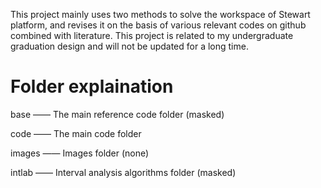 This project mainly uses two methods to solve the workspace of Stewart platform, and revises it on the basis of various relevant codes on github combined with literature. This project is related to my undergraduate graduation design and will not be updated for a long time.
# Folder explaination 
base —— The main reference code folder (masked)

code —— The main code folder 

images —— Images folder (none)

intlab —— Interval analysis algorithms folder (masked)



